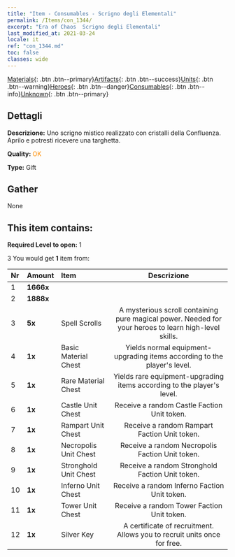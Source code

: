 ```yaml
---
title: "Item - Consumables - Scrigno degli Elementali"
permalink: /Items/con_1344/
excerpt: "Era of Chaos  Scrigno degli Elementali"
last_modified_at: 2021-03-24
locale: it
ref: "con_1344.md"
toc: false
classes: wide
---
```

 [Materials](/it/Items/){: .btn .btn--primary}[Artifacts](/it/Items/Artifacts/){: .btn .btn--success}[Units](/it/Items/Units/){: .btn .btn--warning}[Heroes](/it/Items/Heroes/){: .btn .btn--danger}[Consumables](/it/Items/Consumables/){: .btn .btn--info}[Unknown](/it/Items/Unknown/){: .btn .btn--primary}

## Dettagli
 **Descrizione:** Uno scrigno mistico realizzato con cristalli della Confluenza. Aprilo e potresti ricevere una targhetta.

 **Quality:** <span style="color: #FF8C00">OK</span>

 **Type:** Gift

## Gather

  None

## This item contains:

 **Required Level to open:** 1

 3 You would get **1** item  from:

  | Nr | Amount |     Item    | Descrizione |
  |:---|:-------|:------------|:-----------:|
  | 1 |  **1666x** | <i class="fas fa-coins"/> |  | 
  | 2 |  **1888x** | <i class="fas fa-coins"/> |  | 
  | 3 |  **5x** | Spell Scrolls | A mysterious scroll containing pure magical power. Needed for your heroes to learn high-level skills.  | 
  | 4 |  **1x** | Basic Material Chest | Yields normal equipment-upgrading items according to the player's level.  | 
  | 5 |  **1x** | Rare Material Chest | Yields rare equipment-upgrading items according to the player's level.  | 
  | 6 |  **1x** | Castle Unit Chest | Receive a random Castle Faction Unit token.  | 
  | 7 |  **1x** | Rampart Unit Chest | Receive a random Rampart Faction Unit token.  | 
  | 8 |  **1x** | Necropolis Unit Chest | Receive a random Necropolis Faction Unit token.  | 
  | 9 |  **1x** | Stronghold Unit Chest | Receive a random Stronghold Faction Unit token.  | 
  | 10 |  **1x** | Inferno Unit Chest | Receive a random Inferno Faction Unit token.  | 
  | 11 |  **1x** | Tower Unit Chest | Receive a random Tower Faction Unit token.  | 
  | 12 |  **1x** | Silver Key | A certificate of recruitment. Allows you to recruit units once for free.  | 
